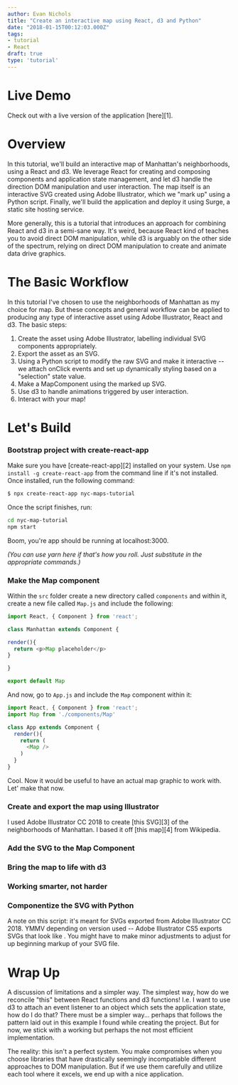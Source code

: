```yaml
---
author: Evan Nichols
title: "Create an interactive map using React, d3 and Python"
date: "2018-01-15T00:12:03.000Z"
tags:
- tutorial
- React
draft: true
type: 'tutorial'
---
```


# Live Demo
Check out with a live version of the application [here][1].

# Overview
In this tutorial, we'll build an interactive map of Manhattan's neighborhoods, using a React and d3. We leverage React for creating and composing components and application state management, and let d3 handle the direction DOM manipulation and user interaction. The map itself is an interactive SVG created using Adobe Illustrator, which we "mark up" using a Python script. Finally, we'll build the application and deploy it using Surge, a static site hosting service.

More generally, this is a tutorial that introduces an approach for combining React and d3 in a semi-sane way. It's weird, because React kind of teaches you to avoid direct DOM manipulation, while d3 is arguably on the other side of the spectrum, relying on direct DOM manipulation to create and animate data drive graphics.

# The Basic Workflow
In this tutorial I've chosen to use the neighborhoods of Manhattan as my choice for map. But these concepts and general workflow can be applied to producing any type of interactive asset using Adobe Illustrator, React and d3. The basic steps:

1. Create the asset using Adobe Illustrator, labelling individual SVG components appropriately.
2. Export the asset as an SVG.
3. Using a Python script to modify the raw SVG and make it interactive -- we attach onClick events and set up dynamically styling based on a "selection" state value.
4. Make a MapComponent using the marked up SVG.
5. Use d3 to handle animations triggered by user interaction.
6. Interact with your map!

# Let's Build

### Bootstrap project with create-react-app

Make sure you have [create-react-app][2] installed on your system. Use ```npm install -g create-react-app``` from the command line if it's not installed. Once installed, run the following command:

```bash
$ npx create-react-app nyc-maps-tutorial
```
Once the script finishes, run:

```bash
cd nyc-map-tutorial
npm start
```

Boom, you're app should be running at localhost:3000.

*(You can use yarn here if that's how you roll. Just substitute in the appropriate commands.)*

### Make the Map component
Within the ```src``` folder create a new directory called ```components``` and within it, create a new file called ```Map.js``` and include the following:

```javascript
import React, { Component } from 'react';

class Manhattan extends Component {

render(){
  return <p>Map placeholder</p>
}

}

export default Map

```

And now, go to ```App.js``` and include the ```Map``` component within it:

```javascript
import React, { Component } from 'react';
import Map from './components/Map'

class App extends Component {
  render(){
    return (
      <Map />
    )
  }
}
```

Cool. Now it would be useful to have an actual map graphic to work with. Let' make that now.

### Create and export the map using Illustrator
I used Adobe Illustrator CC 2018 to create [this SVG][3] of the neighborhoods of Manhattan. I based it off [this map][4] from Wikipedia.

### Add the SVG to the Map Component

### Bring the map to life with d3

### Working smarter, not harder

### Componentize the SVG with Python
A note on this script: it's meant for SVGs exported from Adobe Illustrator CC 2018. YMMV depending on version used -- Adobe Illustrator CS5 exports SVGs that look like <MAKE EXAMPLE SVG HERE>. You might have to make minor adjustments to adjust for up beginning markup of your SVG file.

###

# Wrap Up
A discussion of limitations and a simpler way. The simplest way, how do we reconcile "this" between React functions and d3 functions! I.e. I want to use d3 to attach an event listener to an object which sets the application state, how do I do that? There must be a simpler way... perhaps that follows the pattern laid out in this example I found while creating the project. But for now, we stick with a working but perhaps the not most efficient implementation.

The reality: this isn't a perfect system. You make compromises when you choose libraries that have drastically seemingly incompatiable different approaches to DOM manipulation. But if we use them carefully and utilize each tool where it excels, we end up with a nice application.
